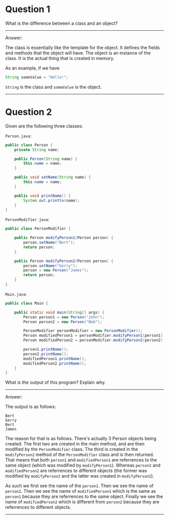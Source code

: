 # Question 1

What is the difference between a class and an object?

___

Answer:

The class is essentially like the template for the object. It defines the fields and methods that the object will have. The object is an instance of the class. It is the actual thing that is created in memory.

As an example, if we have
```java
String someValue = "Hello!";
```

`String` is the class and `someValue` is the object.

___

# Question 2

Given are the following three classes:

`Person.java`:

```java
public class Person {
    private String name;

    public Person(String name) {
        this.name = name;
    }

    public void setName(String name) {
        this.name = name;
    }

    public void printName() {
        System.out.println(name);
    }
}
```

`PersonModifier.java`:

```java
public class PersonModifier {

    public Person modifyPerson1(Person person) {
        person.setName("Bert");
        return person;
    }

    public Person modifyPerson2(Person person) {
        person.setName("Gerry");
        person = new Person("James");
        return person;
    }
}
```

`Main.java`:

```java
public class Main {

    public static void main(String[] args) {
        Person person1 = new Person("John");
        Person person2 = new Person("Bob");

        PersonModifier personModifier = new PersonModifier();
        Person modifiedPerson1 = personModifier.modifyPerson1(person1);
        Person modifiedPerson2 = personModifier.modifyPerson2(person2);

        person1.printName();
        person2.printName();
        modifiedPerson1.printName();
        modifiedPerson2.printName();
    }
}
```

What is the output of this program? Explain why.

___

Answer:

The output is as follows:
```
Bert
Gerry
Bert
James
```

The reason for that is as follows. There's actually 3 Person objects being created. The first two are created in the main method, and are then modified by the `PersonModifier` class. The third is created in the `modifyPerson2` method of the `PersonModifier` class and is then returned. That means that both `person1` and `modifiedPerson1` are referrences to the same object (which was modified by `modifyPerson1`). Whereas `person2` and `modifiedPerson2` are referrences to different objects (the former was modified by `modifyPerson2` and the latter was created in `modifyPerson2`). 

As such we first see the name of the `person1`. Then we see the name of `person2`. Then we see the name of `modifiedPerson1` which is the same as `person1` because they are referrences to the same object. Finally we see the name of `modifiedPerson2` which is different from `person2` because they are referrences to different objects.

___
